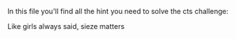In this file you'll find all the hint you need to solve the cts challenge:

Like girls always said, sieze matters

